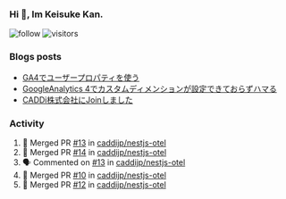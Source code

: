 ### Hi 👋, Im Keisuke Kan.

<!--
**9renpoto/9renpoto** is a ✨ _special_ ✨ repository because its `README.md` (this file) appears on your GitHub profile.

Here are some ideas to get you started:

- 🔭 I’m currently working on ...
- 🌱 I’m currently learning ...
- 👯 I’m looking to collaborate on ...
- 🤔 I’m looking for help with ...
- 💬 Ask me about ...
- 📫 How to reach me: ...
- 😄 Pronouns: ...
- ⚡ Fun fact: ...
-->

![follow](https://img.shields.io/github/followers/9renpoto?label=Follow&style=social)
![visitors](https://komarev.com/ghpvc/?username=9renpoto&label=Profile%20views&color=0e75b6&style=flat)

### Blogs posts

<!-- BLOG-POST-LIST:START -->
- [GA4でユーザープロパティを使う](https://9renpoto.dev/2021/02/21/google-analytics-4-user-properties/)
- [GoogleAnalytics 4でカスタムディメンションが設定できておらずハマる](https://9renpoto.dev/2021/02/13/google-analytics-4/)
- [CADDi株式会社にJoinしました](https://9renpoto.dev/2020/12/05/join/)
<!-- BLOG-POST-LIST:END -->

### Activity

<!--START_SECTION:activity-->
1. 🎉 Merged PR [#13](https://github.com/caddijp/nestjs-otel/pull/13) in [caddijp/nestjs-otel](https://github.com/caddijp/nestjs-otel)
2. 🎉 Merged PR [#14](https://github.com/caddijp/nestjs-otel/pull/14) in [caddijp/nestjs-otel](https://github.com/caddijp/nestjs-otel)
3. 🗣 Commented on [#13](https://github.com/caddijp/nestjs-otel/issues/13) in [caddijp/nestjs-otel](https://github.com/caddijp/nestjs-otel)
4. 🎉 Merged PR [#10](https://github.com/caddijp/nestjs-otel/pull/10) in [caddijp/nestjs-otel](https://github.com/caddijp/nestjs-otel)
5. 🎉 Merged PR [#12](https://github.com/caddijp/nestjs-otel/pull/12) in [caddijp/nestjs-otel](https://github.com/caddijp/nestjs-otel)
<!--END_SECTION:activity-->

<!--START_SECTION:waka-->
<!--END_SECTION:waka-->